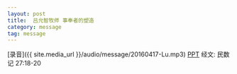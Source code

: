 ```yaml
---
layout: post
title:  吕允智牧师 事奉者的塑造
category: message
tag: message
---
```


[录音]({{ site.media_url }}/audio/message/20160417-Lu.mp3)  [PPT](https://onedrive.live.com/redir?resid=542FE2EB8D6DC3A2!587&authkey=!ACSEGlwUJqMEQz8&ithint=file%2cpptx) 经文: 民数记 27:18-20

